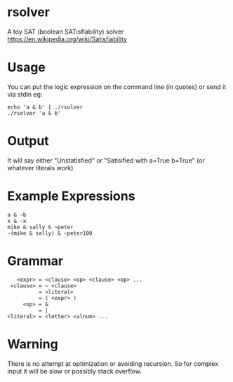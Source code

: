 # rsolver
A toy SAT (boolean SATisfiability) solver
https://en.wikipedia.org/wiki/Satisfiability

# Usage
You can put the logic expression on the command line (in quotes) or send it via stdin
eg:

    echo 'a & b' | ./rsolver
    ./rsolver 'a & b'
    
# Output
It will say either "Unstatisfied" or "Satisified with a=True b=True" (or whatever literals work)
     
# Example Expressions
    a & ~b
    x & ~x
    mike & sally & ~peter
    ~(mike & sally) & ~peter100
       
# Grammar
       <expr> = <clause> <op> <clause> <op> ...
     <clause> = ~ <clause>
              = <literal>
              = ( <expr> )
         <op> = &
              = |
    <literal> = <letter> <alnum> ...

# Warning
There is no attempt at optimization or avoiding recursion.
So for complex input it will be slow or possibly stack overflow.
